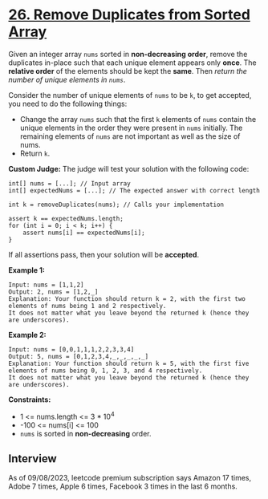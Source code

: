 # [26. Remove Duplicates from Sorted Array](https://leetcode.com/problems/remove-duplicates-from-sorted-array/)

Given an integer array `nums` sorted in **non-decreasing order**, remove the duplicates in-place such that each unique element appears only **once**. The **relative order** of the elements should be kept the **same**. Then _return the number of unique elements in `nums`_.

Consider the number of unique elements of `nums` to be `k`, to get accepted, you need to do the following things:
* Change the array `nums` such that the first `k` elements of `nums` contain the unique elements in the order they were present in `nums` initially. The remaining elements of `nums` are not important as well as the size of nums.
* Return `k`.

**Custom Judge:**
The judge will test your solution with the following code:
```
int[] nums = [...]; // Input array
int[] expectedNums = [...]; // The expected answer with correct length

int k = removeDuplicates(nums); // Calls your implementation

assert k == expectedNums.length;
for (int i = 0; i < k; i++) {
    assert nums[i] == expectedNums[i];
}
```
If all assertions pass, then your solution will be **accepted**.

**Example 1:**
```
Input: nums = [1,1,2]
Output: 2, nums = [1,2,_]
Explanation: Your function should return k = 2, with the first two elements of nums being 1 and 2 respectively.
It does not matter what you leave beyond the returned k (hence they are underscores).
```

**Example 2:**
```
Input: nums = [0,0,1,1,1,2,2,3,3,4]
Output: 5, nums = [0,1,2,3,4,_,_,_,_,_]
Explanation: Your function should return k = 5, with the first five elements of nums being 0, 1, 2, 3, and 4 respectively.
It does not matter what you leave beyond the returned k (hence they are underscores).
```

**Constraints:**
* 1 <= nums.length <= 3 * 10<sup>4</sup>
* -100 <= nums[i] <= 100
* `nums` is sorted in **non-decreasing** order.

## Interview
As of 09/08/2023, leetcode premium subscription says Amazon 17 times, Adobe 7 times, Apple 6 times, Facebook 3 times in the last 6 months.


